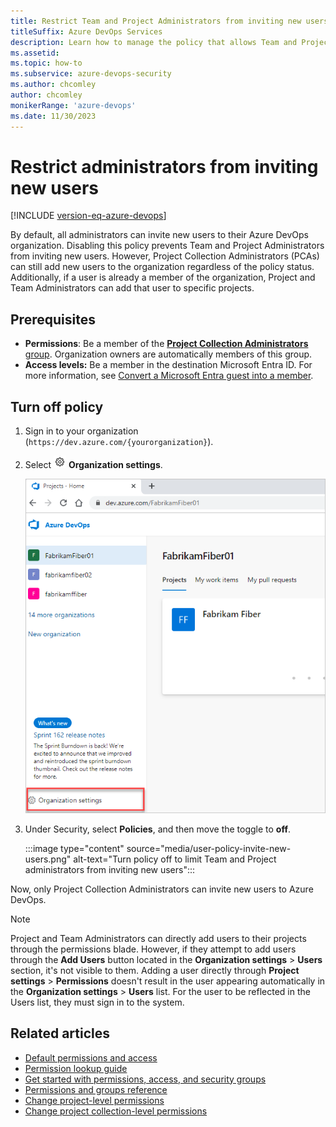 ```yaml
---
title: Restrict Team and Project Administrators from inviting new users
titleSuffix: Azure DevOps Services
description: Learn how to manage the policy that allows Team and Project Administrators to invite new users to Azure DevOps Services.
ms.assetid: 
ms.topic: how-to
ms.subservice: azure-devops-security
ms.author: chcomley
author: chcomley
monikerRange: 'azure-devops'
ms.date: 11/30/2023
---
```


# Restrict administrators from inviting new users

[!INCLUDE [version-eq-azure-devops](../../includes/version-eq-azure-devops.md)]

By default, all administrators can invite new users to their Azure DevOps organization. Disabling this policy prevents Team and Project Administrators from inviting new users. However, Project Collection Administrators (PCAs) can still add new users to the organization regardless of the policy status. Additionally, if a user is already a member of the organization, Project and Team Administrators can add that user to specific projects.
<!---

|  Role               |Policy **on** |Policy **off**  |
|----------------|---------|---------|
|Team Administrators|can add new users to their team, which adds these users to the organization, can add users who are already in the organization to their team | **cannot** add new users to their team, which adds these users to the organization, can add users who are already in the organization to their team        |
|Project Administrators| can add new users to their team, which adds these users to the organization, 
can add users who are already in the organization to their project   |  **cannot** add new users to their team, which adds these users to the organization
can add users who are already in the organization to their team       |
|Project Collection Administrators| can add new users to the organization    |  can add new users to the organization       |
-->

## Prerequisites

- **Permissions**: Be a member of the [**Project Collection Administrators** group](../security/look-up-project-collection-administrators.md). Organization owners are automatically members of this group.
- **Access levels:** Be a member in the destination Microsoft Entra ID. For more information, see [Convert a Microsoft Entra guest into a member](../accounts/faq-azure-access.yml).

## Turn off policy

1. Sign in to your organization (```https://dev.azure.com/{yourorganization}```).

1. Select ![gear icon](../../media/icons/gear-icon.png) **Organization settings**.

   ![Screenshot showing highlighted Organization settings button.](../../media/settings/open-admin-settings-vert.png)
   
3. Under Security, select **Policies**, and then move the toggle to **off**.   

   :::image type="content" source="media/user-policy-invite-new-users.png" alt-text="Turn policy off to limit Team and Project administrators from inviting new users":::

Now, only Project Collection Administrators can invite new users to Azure DevOps.

> [!NOTE]
> Project and Team Administrators can directly add users to their projects through the permissions blade. However, if they attempt to add users through the **Add Users** button located in the **Organization settings** > **Users** section, it's not visible to them.
> Adding a user directly through **Project settings** > **Permissions** doesn't result in the user appearing automatically in the **Organization settings** > **Users** list. For the user to be reflected in the Users list, they must sign in to the system.

## Related articles
- [Default permissions and access](permissions-access.md) 
- [Permission lookup guide](permissions-lookup-guide.md) 
- [Get started with permissions, access, and security groups](about-permissions.md)
- [Permissions and groups reference](permissions.md)
- [Change project-level permissions](change-project-level-permissions.md)
- [Change project collection-level permissions](change-organization-collection-level-permissions.md)
